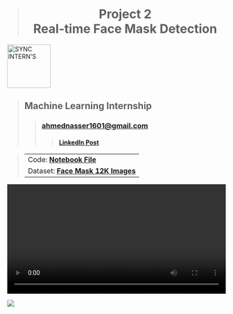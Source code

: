 > <h1 align="center">Project 2<br><b>Real-time Face Mask Detection</b></h1>

<a href="https://www.syncinterns.com"><img alt="SYNC INTERN'S" height=100 src="https://static.wixstatic.com/media/5d3a75_a74999aa4fc34c90a7e45de2b3dc9b2a~mv2.png"/></a>

> ## **Machine Learning Internship**
>> ### **[ahmednasser1601@gmail.com](mailto:ahmednasser1601@gmail.com)**
>>> #### <a href="https://www.linkedin.com/posts/ahmednasser1601_machinelearning-syncinterns-activity-7121973186757341184-TeD-?utm_source=share&utm_medium=member_desktop"><b>LinkedIn Post</b></a>

> <table align="center"><tr><td>Code: <a href="https://www.kaggle.com/code/ahmednasser1601/face-mask-detection"><b>Notebook File</b></a></td></tr><tr><td>Dataset: <a href="https://www.kaggle.com/datasets/ashishjangra27/face-mask-12k-images-dataset"><b>Face Mask 12K Images</b></a></td></tr></table>

<a href="https://github.com/AhmedNasser1601/Face-Mask-Detection/assets/60184582/cbf88620-8c72-40ca-909f-67884470d310"><video width="100%" controls="" autoplay="" name="media"><source src="https://github.com/AhmedNasser1601/Face-Mask-Detection/assets/60184582/cbf88620-8c72-40ca-909f-67884470d310.mp4" type="video/mp4"></video></a>

<img src="https://hits.sh/github.com/AhmedNasser1601/Face-Mask-Detection.svg?label=Visits&logo=python"/>
